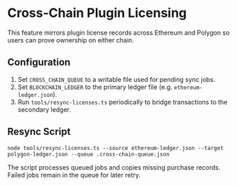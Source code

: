 # Cross-Chain Plugin Licensing

This feature mirrors plugin license records across Ethereum and Polygon so users can prove ownership on either chain.

## Configuration

1. Set `CROSS_CHAIN_QUEUE` to a writable file used for pending sync jobs.
2. Set `BLOCKCHAIN_LEDGER` to the primary ledger file (e.g. `ethereum-ledger.json`).
3. Run `tools/resync-licenses.ts` periodically to bridge transactions to the secondary ledger.

## Resync Script

```
node tools/resync-licenses.ts --source ethereum-ledger.json --target polygon-ledger.json --queue .cross-chain-queue.json
```

The script processes queued jobs and copies missing purchase records. Failed jobs remain in the queue for later retry.
